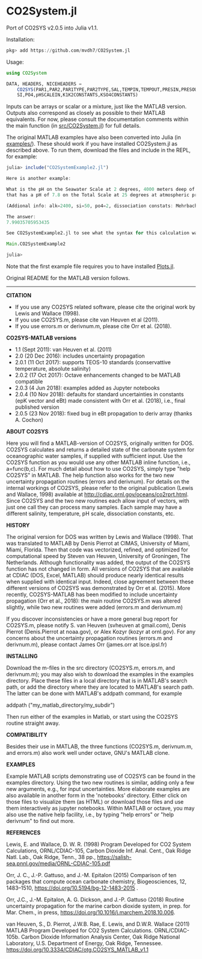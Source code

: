 # CO2System.jl

Port of CO2SYS v2.0.5 into Julia v1.1.

Installation:

```julia
pkg> add https://github.com/mvdh7/CO2System.jl
```

Usage:

```julia
using CO2System

DATA, HEADERS, NICEHEADERS =
    CO2SYS(PAR1,PAR2,PAR1TYPE,PAR2TYPE,SAL,TEMPIN,TEMPOUT,PRESIN,PRESOUT,
    SI,PO4,pHSCALEIN,K1K2CONSTANTS,KSO4CONSTANTS)
```

Inputs can be arrays or scalar or a mixture, just like the MATLAB version. Outputs also correspond as closely as possible to their MATLAB equivalents. For now, please consult the documentation comments within the main function (in [src/CO2System.jl](https://github.com/mvdh7/CO2System.jl/blob/master/src/CO2System.jl)) for full details.

The original MATLAB examples have also been converted into Julia (in [examples/](https://github.com/mvdh7/CO2System.jl/tree/master/examples)). These should work if you have installed CO2System.jl as described above. To run them, download the files and include in the REPL, for example:

```julia
julia> include("CO2SystemExample2.jl")

Here is another example:

What is the pH on the Seawater Scale at 2 degrees, 4000 meters deep of a sample
that has a pH of 7.8 on the Total Scale at 25 degrees at atmospheric pressure?

(Addional info: alk=2400, si=50, po4=2, dissociation constats: Mehrbach Refit)

The answer:
7.99035705953435

See CO2SystemExample2.jl to see what the syntax for this calculation was.

Main.CO2SystemExample2

julia>
```

Note that the first example file requires you to have installed [Plots.jl](https://github.com/JuliaPlots/Plots.jl).

Original README for the MATLAB version follows.

<hr />

**CITATION**

- If you use any CO2SYS related software, please cite the original work by Lewis and Wallace (1998).
- If you use CO2SYS.m, please cite van Heuven et al (2011).
- If you use errors.m or derivnum.m, please cite Orr et al. (2018).

**CO2SYS-MATLAB versions**

- 1.1   (Sept 2011): van Heuven et al. (2011)
- 2.0   (20 Dec 2016): includes uncertainty propagation
- 2.0.1 (11 Oct 2017): supports TEOS-10 standards (conservattive temperature, absolute salinity)
- 2.0.2 (17 Oct 2017): Octave enhancements changed to be MATLAB compatible
- 2.0.3 (4 Jun 2018): examples added as Jupyter notebooks
- 2.0.4 (10 Nov 2018): defaults for standard uncertainties in constants (epK vector and eBt) made consistent with Orr et al. (2018), i.e., final published version
- 2.0.5 (23 Nov 2018): fixed bug in eBt propagation to deriv array (thanks A. Cochon)

**ABOUT CO2SYS**

Here you will find a MATLAB-version of CO2SYS, originally written for
DOS. CO2SYS calculates and returns a detailed state of the carbonate system for
oceanographic water samples, if supplied with sufficient input.  Use the CO2SYS
function as you would use any other MATLAB inline function, i.e.,
a=func(b,c). For much detail about how to use CO2SYS, simply type "help CO2SYS"
in MATLAB.  The help function also works for the two new uncertainty propagation
routines (errors and derivnum).  For details on the internal workings of CO2SYS,
please refer to the original publication (Lewis and Wallace, 1998) available at
http://cdiac.ornl.gov/oceans/co2rprt.html.  Since CO2SYS and the two new
routines each allow input of vectors, with just one call they can process many
samples.  Each sample may have a different salinity, temperature, pH scale,
dissociation constants, etc.

**HISTORY**

The original version for DOS was written by Lewis and Wallace
(1998). That was translated to MATLAB by Denis Pierrot at CIMAS,
University of Miami, Miami, Florida. Then that code was vectorized,
refined, and optimized for computational speed by Steven van Heuven,
University of Groningen, The Netherlands. Although functionality was
added, the output of the CO2SYS function has not changed in form. All
versions of CO2SYS that are available at CDIAC (DOS, Excel, MATLAB)
should produce nearly identical results when supplied with identical
input. Indeed, close agreement between these different versions of
CO2SYS was demonstrated by Orr et al. (2015).  More recently,
CO2SYS-MATLAB has been modified to include uncertainty propagation
(Orr et al., 2018): the main routine CO2SYS.m was altered slightly,
while two new routines were added (errors.m and derivnum.m)

If you discover inconsistencies or have a more general bug report for
CO2SYS.m, please notify S. van Heuven (svheuven at gmail.com), Denis
Pierrot (Denis.Pierrot at noaa.gov), or Alex Kozyr (kozyr at
ornl.gov). For any concerns about the uncertainty propagation routines
(errors.m and derivnum.m), please contact James Orr (james.orr at
lsce.ipsl.fr)

**INSTALLING**

Download the m-files in the src directory (CO2SYS.m, errors.m, and derivnum.m);
you may also wish to download the examples in the examples directory.  Place
these files in a local directory that is in MATLAB's search path, or add the
directory where they are located to MATLAB's search path. The latter can be
done with MATLAB's addpath command, for example

addpath ("my_matlab_directory/my_subdir")

Then run either of the examples in Matlab, or start using the CO2SYS routine
straight away.

**COMPATIBILITY**

Besides their use in MATLAB, the three functions (CO2SYS.m, derivnum.m, and
errors.m) also work well under octave, GNU's MATLAB clone.

**EXAMPLES**

Example MATLAB scripts demonstrating use of CO2SYS can be found in the
examples directory. Using the two new routines is similar, adding only
a few new arguments, e.g., for input uncertainties.  More elaborate
examples are also available in another form in the 'notebooks'
directory. Either click on those files to visualize them (as HTML) or
download those files and use them interactively as jupyter
notebooks. Within MATLAB or octave, you may also use the native help
facility, i.e., by typing "help errors" or "help derivnum" to find out
more.

**REFERENCES**

Lewis, E. and Wallace, D. W. R. (1998) Program Developed for CO2
System Calculations, ORNL/CDIAC-105, Carbon Dioxide Inf.  Anal. Cent.,
Oak Ridge Natl. Lab., Oak Ridge, Tenn., 38 pp.,
https://salish-sea.pnnl.gov/media/ORNL-CDIAC-105.pdf

Orr, J. C., J.-P. Gattuso, and J.-M. Epitalon (2015) Comparison of ten
packages that compute ocean carbonate chemistry, Biogeosciences, 12,
1483–1510, https://doi.org/10.5194/bg-12-1483-2015 .

Orr, J.C., J.-M. Epitalon, A. G. Dickson, and J.-P. Gattuso (2018) Routine
uncertainty propagation for the marine carbon dioxide system, in prep. for
Mar. Chem., in press, https://doi.org/10.1016/j.marchem.2018.10.006.

van Heuven, S., D. Pierrot, J.W.B. Rae, E. Lewis, and D.W.R. Wallace (2011)
MATLAB Program Developed for CO2 System Calculations. ORNL/CDIAC-105b.  Carbon
Dioxide Information Analysis Center, Oak Ridge National Laboratory, U.S.
Department of Energy, Oak Ridge, Tennessee. https://doi.org/10.3334/CDIAC/otg.CO2SYS_MATLAB_v1.1
